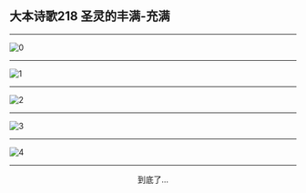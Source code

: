 
## 大本诗歌218 圣灵的丰满-充满
        
<div id="aplayer0"></div>

---

<img alt="0" data-original="/data/d0217/0">

---

<img alt="1" data-original="/data/d0217/1">

---

<img alt="2" data-original="/data/d0217/2">

---

<img alt="3" data-original="/data/d0217/3">

---

<img alt="4" data-original="/data/d0217/4">

---

<p style="text-align: center">到底了...</p>

<script src="/js/dist-view.js"></script>

<script>
MAIN.id = 'd0217';
        
const ap0 = new APlayer({
    container: document.getElementById('aplayer0'),
    volume: 1,
    loop: 'none',
    preload: 'none',
    audio: [{
        name: '大本诗歌218.mp3',
        artist: '大本诗歌',
        url: 'https://res.wx.qq.com/voice/getvoice?mediaid=MzI0NTk3MDM5M18yMjQ3NDkwMjY3',
        cover: '/favicon'
    }]
});
</script>
